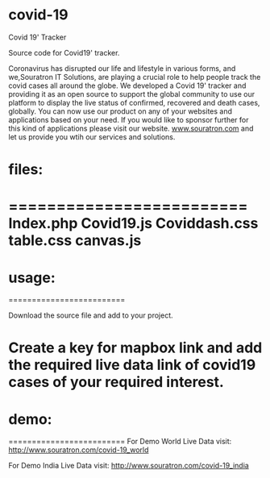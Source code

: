 # covid-19

Covid 19' Tracker

Source code for Covid19' tracker.

Coronavirus has disrupted our life and lifestyle in various forms, and we,Souratron IT Solutions, are playing a crucial role to help people track the covid cases all around the globe. 
We developed a Covid 19' tracker and providing it as an open source to support the global community to use our platform to display the live status of confirmed, recovered and death cases, globally. You can now use our product on any of your websites and applications based on your need. If you would like to sponsor further for this kind of applications please visit our website.
 www.souratron.com and let us provide you wtih our services and solutions. 

# files:
=========================
Index.php
Covid19.js
Coviddash.css
table.css
canvas.js
=========================

# usage:
=========================

Download the source file and add to your project. 

Create a key for mapbox link and add the required live data link of covid19 cases of your required interest.
=========================

# demo:
=========================
For Demo World Live Data visit: http://www.souratron.com/covid-19_world

For Demo India Live Data visit: http://www.souratron.com/covid-19_india
